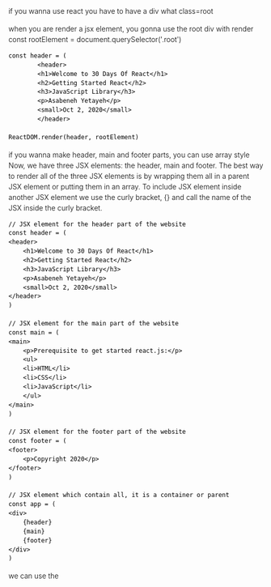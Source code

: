 if you wanna use react you have to have a div what class=root

when you are render a jsx element, you gonna use the root div with render
	const rootElement = document.querySelector('.root')

	const header = (
			<header>
			<h1>Welcome to 30 Days Of React</h1>
			<h2>Getting Started React</h2>
			<h3>JavaScript Library</h3>
			<p>Asabeneh Yetayeh</p>
			<small>Oct 2, 2020</small>
			</header>

	ReactDOM.render(header, rootElement)


if you wanna make header, main and footer parts, you can use array style
Now, we have three JSX elements: the header, main and footer. The best way to render all of the three JSX elements is by wrapping them all in a parent JSX element or putting them in an array. To include JSX element inside another JSX element we use the curly bracket, {} and call the name of the JSX inside the curly bracket.

	// JSX element for the header part of the website
	const header = (
	<header>
		<h1>Welcome to 30 Days Of React</h1>
		<h2>Getting Started React</h2>
		<h3>JavaScript Library</h3>
		<p>Asabeneh Yetayeh</p>
		<small>Oct 2, 2020</small>
	</header>
	)

	// JSX element for the main part of the website
	const main = (
	<main>
		<p>Prerequisite to get started react.js:</p>
		<ul>
		<li>HTML</li>
		<li>CSS</li>
		<li>JavaScript</li>
		</ul>
	</main>
	)

	// JSX element for the footer part of the website
	const footer = (
	<footer>
		<p>Copyright 2020</p>
	</footer>
	)

	// JSX element which contain all, it is a container or parent
	const app = (
	<div>
		{header}
		{main}
		{footer}
	</div>
	)


we can use the <style> tag like styles.css file 

    <style>
      /* == General style === */
      * {
        box-sizing: border-box;
        padding: 0;
        margin: 0;
      }

      html,
      body {
        height: 100%;
        line-height: 1.5;
        font-family: 'Montserrat';
        font-weight: 300;
        color: black;
      }

      .root {
        min-height: 100%;
        position: relative;
      }

      .header-wrapper,
      .main-wrapper,
      .footer-wrapper {
        width: 85%;
        margin: auto;
      }


      h1 {
        font-size: 70px;
        font-weight: 300;
      }

      footer {
        position: absolute;
        bottom: 0;
        width: 100%;
        height: 60px;
        /* Height of the footer */
        background: rgb(156, 46, 129);
      }

      .footer-wrapper {
        font-weight: 400;
        text-align: center;
        line-height: 60px;
      }
    </style>


Injecting data to a JSX Element
So far, we used static data on the JSX elements, but we can also pass different data types as a dynamic data. The dynamic data could be string, number, boolean, array or object. Let us see each of the data types step by step. To inject data to a JSX we use the {} bracket.

	const welcome = 'Welcome to 30 Days Of React'
	const title = 'Getting Started React'
	const subtitle = 'JavaScript Library'
	const authorFirstName = 'Asabeneh'
	const authorLastName = 'Yetayeh'
	const date = 'Oct 1, 2020'

	// JSX element, header
	const header = (
	<header>
		<div className='header-wrapper'>
		<h1>{welcome}</h1>
		<h2>{title}</h2>
		<h3>{subtitle}</h3>
		<p>
			Instructor: {authorFirstName} {authorLastName}
		</p>
		<small>Date: {date}</small>
		</div>
	</header>
	)

	//diffrent way
	const numOne = 3
	const numTwo = 2

	const result = (
	<p>
		{numOne} + {numTwo} = {numOne + numTwo}
	</p>
	)

	const yearBorn = 1820
	const currentYear = new Date().getFullYear()
	const age = currentYear - yearBorn
	const personAge = <p> {age}</p>


DOM document object model, 